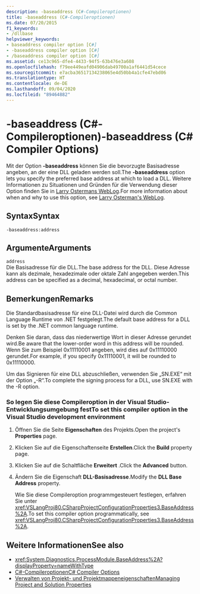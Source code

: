```yaml
---
description: -baseaddress (C#-Compileroptionen)
title: -baseaddress (C#-Compileroptionen)
ms.date: 07/20/2015
f1_keywords:
- /dllbase
helpviewer_keywords:
- baseaddress compiler option [C#]
- -baseaddress compiler option [C#]
- /baseaddress compiler option [C#]
ms.assetid: ce13c965-dfe4-4433-94f5-63b476e3a608
ms.openlocfilehash: f79ee449eafd04906dab49700a1af6441d54cece
ms.sourcegitcommit: e7acba36517134238065e4d50bb4a1cfe47ebd06
ms.translationtype: HT
ms.contentlocale: de-DE
ms.lasthandoff: 09/04/2020
ms.locfileid: "89464882"
---
```

# <a name="-baseaddress-c-compiler-options"></a><span data-ttu-id="88d52-103">-baseaddress (C#-Compileroptionen)</span><span class="sxs-lookup"><span data-stu-id="88d52-103">-baseaddress (C# Compiler Options)</span></span>
<span data-ttu-id="88d52-104">Mit der Option **-baseaddress** können Sie die bevorzugte Basisadresse angeben, an der eine DLL geladen werden soll.</span><span class="sxs-lookup"><span data-stu-id="88d52-104">The **-baseaddress** option lets you specify the preferred base address at which to load a DLL.</span></span> <span data-ttu-id="88d52-105">Weitere Informationen zu Situationen und Gründen für die Verwendung dieser Option finden Sie in [Larry Ostermans WebLog](https://docs.microsoft.com/archive/blogs/larryosterman/why-should-i-even-bother-to-use-dlls-in-my-system).</span><span class="sxs-lookup"><span data-stu-id="88d52-105">For more information about when and why to use this option, see [Larry Osterman's WebLog](https://docs.microsoft.com/archive/blogs/larryosterman/why-should-i-even-bother-to-use-dlls-in-my-system).</span></span>  
  
## <a name="syntax"></a><span data-ttu-id="88d52-106">Syntax</span><span class="sxs-lookup"><span data-stu-id="88d52-106">Syntax</span></span>  
  
```console  
-baseaddress:address  
```  
  
## <a name="arguments"></a><span data-ttu-id="88d52-107">Argumente</span><span class="sxs-lookup"><span data-stu-id="88d52-107">Arguments</span></span>  
 `address`  
 <span data-ttu-id="88d52-108">Die Basisadresse für die DLL.</span><span class="sxs-lookup"><span data-stu-id="88d52-108">The base address for the DLL.</span></span> <span data-ttu-id="88d52-109">Diese Adresse kann als dezimale, hexadezimale oder oktale Zahl angegeben werden.</span><span class="sxs-lookup"><span data-stu-id="88d52-109">This address can be specified as a decimal, hexadecimal, or octal number.</span></span>  
  
## <a name="remarks"></a><span data-ttu-id="88d52-110">Bemerkungen</span><span class="sxs-lookup"><span data-stu-id="88d52-110">Remarks</span></span>  
 <span data-ttu-id="88d52-111">Die Standardbasisadresse für eine DLL-Datei wird durch die Common Language Runtime von .NET festgelegt.</span><span class="sxs-lookup"><span data-stu-id="88d52-111">The default base address for a DLL is set by the .NET common language runtime.</span></span>  
  
 <span data-ttu-id="88d52-112">Denken Sie daran, dass das niederwertige Wort in dieser Adresse gerundet wird.</span><span class="sxs-lookup"><span data-stu-id="88d52-112">Be aware that the lower-order word in this address will be rounded.</span></span> <span data-ttu-id="88d52-113">Wenn Sie zum Beispiel 0x11110001 angeben, wird dies auf 0x11110000 gerundet.</span><span class="sxs-lookup"><span data-stu-id="88d52-113">For example, if you specify 0x11110001, it will be rounded to 0x11110000.</span></span>  
  
 <span data-ttu-id="88d52-114">Um das Signieren für eine DLL abzuschließen, verwenden Sie „SN.EXE“ mit der Option „-R“.</span><span class="sxs-lookup"><span data-stu-id="88d52-114">To complete the signing process for a DLL, use SN.EXE with the -R option.</span></span>  
  
### <a name="to-set-this-compiler-option-in-the-visual-studio-development-environment"></a><span data-ttu-id="88d52-115">So legen Sie diese Compileroption in der Visual Studio-Entwicklungsumgebung fest</span><span class="sxs-lookup"><span data-stu-id="88d52-115">To set this compiler option in the Visual Studio development environment</span></span>  
  
1. <span data-ttu-id="88d52-116">Öffnen Sie die Seite **Eigenschaften** des Projekts.</span><span class="sxs-lookup"><span data-stu-id="88d52-116">Open the project's **Properties** page.</span></span>  
  
2. <span data-ttu-id="88d52-117">Klicken Sie auf die Eigenschaftenseite **Erstellen**.</span><span class="sxs-lookup"><span data-stu-id="88d52-117">Click the **Build** property page.</span></span>  
  
3. <span data-ttu-id="88d52-118">Klicken Sie auf die Schaltfläche **Erweitert** .</span><span class="sxs-lookup"><span data-stu-id="88d52-118">Click the **Advanced** button.</span></span>  
  
4. <span data-ttu-id="88d52-119">Ändern Sie die Eigenschaft **DLL-Basisadresse**.</span><span class="sxs-lookup"><span data-stu-id="88d52-119">Modify the **DLL Base Address** property.</span></span>  
  
     <span data-ttu-id="88d52-120">Wie Sie diese Compileroption programmgesteuert festlegen, erfahren Sie unter <xref:VSLangProj80.CSharpProjectConfigurationProperties3.BaseAddress%2A>.</span><span class="sxs-lookup"><span data-stu-id="88d52-120">To set this compiler option programmatically, see <xref:VSLangProj80.CSharpProjectConfigurationProperties3.BaseAddress%2A>.</span></span>  
  
## <a name="see-also"></a><span data-ttu-id="88d52-121">Weitere Informationen</span><span class="sxs-lookup"><span data-stu-id="88d52-121">See also</span></span>

- <xref:System.Diagnostics.ProcessModule.BaseAddress%2A?displayProperty=nameWithType>
- [<span data-ttu-id="88d52-122">C#-Compileroptionen</span><span class="sxs-lookup"><span data-stu-id="88d52-122">C# Compiler Options</span></span>](./index.md)
- [<span data-ttu-id="88d52-123">Verwalten von Projekt- und Projektmappeneigenschaften</span><span class="sxs-lookup"><span data-stu-id="88d52-123">Managing Project and Solution Properties</span></span>](/visualstudio/ide/managing-project-and-solution-properties)
